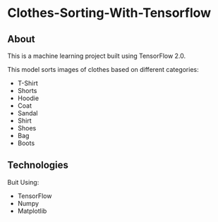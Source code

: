 # Clothes-Sorting-With-Tensorflow

## About
This is a machine learning project built using TensorFlow 2.0.

This model sorts images of clothes based on different categories:
- T-Shirt
- Shorts
- Hoodie
- Coat
- Sandal
- Shirt
- Shoes
- Bag
- Boots


## Technologies
Buit Using:
- TensorFlow
- Numpy
- Matplotlib
